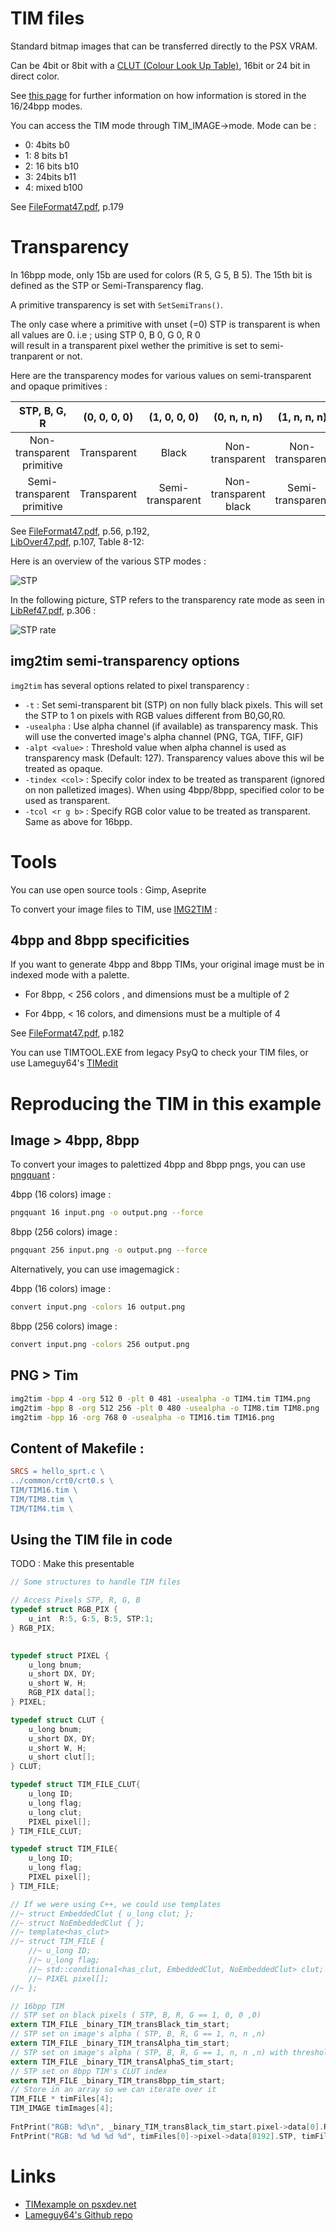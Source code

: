 # TIM files

Standard bitmap images that can be transferred directly to the PSX VRAM.

Can be 4bit or 8bit with a [CLUT (Colour Look Up Table)](https://en.wikipedia.org/wiki/Palette_(computing)), 16bit or 24 bit in direct color.  

See [this page](https://www.fourcc.org/pixel-format/rgb-bi_rgb/) for further information on how information is stored in the 16/24bpp modes.  

You can access the TIM mode through TIM_IMAGE->mode. 
Mode can be :

  * 0: 4bits   b0
  * 1: 8 bits  b1
  * 2: 16 bits b10
  * 3: 24bits  b11
  * 4: mixed   b100

See [FileFormat47.pdf](http://psx.arthus.net/sdk/Psy-Q/DOCS/FileFormat47.pdf), p.179

# Transparency

In 16bpp mode, only 15b are used for colors (R 5, G 5, B 5). The 15th bit is defined as the STP or Semi-Transparency flag.  

A primitive transparency is set with `SetSemiTrans()`.  

The only case where a primitive with unset (=0) STP is transparent is when all values are 0.  i.e ; using STP 0, B 0, G 0, R 0  
will result in a transparent pixel wether the primitive is set to semi-tranparent or not.  

Here are the transparency modes for various values on semi-transparent and opaque primitives :

 | STP, B, G, R | (0, 0, 0, 0) | (1, 0, 0, 0) | (0, n, n, n) | (1, n, n, n) |
 | :-: | :-: | :-: | :-: | :-: |
 | Non-transparent primitive | Transparent | Black | Non-transparent |  Non-transparent |  
 | Semi-transparent primitive | Transparent | Semi-transparent  | Non-transparent black |  Semi-transparent  |  

See [FileFormat47.pdf](http://psx.arthus.net/sdk/Psy-Q/DOCS/FileFormat47.pdf), p.56, p.192,   
[LibOver47.pdf](http://psx.arthus.net/sdk/Psy-Q/DOCS/LibOver47.pdf), p.107, Table 8-12:

Here is an overview of the various STP modes :

![STP](https://wiki.arthus.net/assets/psx-stp-modes-1.jpg)  

In the following picture, STP refers to the transparency rate mode as seen in [LibRef47.pdf](http://psx.arthus.net/sdk/Psy-Q/DOCS/LibRef47.pdf), p.306 :  

![STP rate](https://wiki.arthus.net/assets/psx-stp-modes.jpg)


## img2tim semi-transparency options

`img2tim` has several options related to pixel transparency :  

 * `-t`            : Set semi-transparent bit (STP) on non fully black pixels. This will set the STP to 1 on pixels with RGB values different from B0,G0,R0.
 * `-usealpha`     : Use alpha channel (if available) as transparency mask. This will use the converted image's alpha channel (PNG, TGA, TIFF, GIF)
 * `-alpt <value>` : Threshold value when alpha channel is used as transparency mask (Default: 127). Transparency values above this wil be treated as opaque.
 * `-tindex <col>` : Specify color index to be treated as transparent (ignored on non palletized images). When using 4bpp/8bpp, specified color to be used as transparent.
 * `-tcol <r g b>` : Specify RGB color value to be treated as transparent. Same as above for 16bpp.

# Tools

You can use open source tools : Gimp, Aseprite

To convert your image files to TIM, use [IMG2TIM](https://github.com/Lameguy64/img2tim) :

## 4bpp and 8bpp specificities 

If you want to generate 4bpp and 8bpp TIMs, your original image must be in indexed mode with a palette.

  * For 8bpp, < 256 colors , and dimensions must be a multiple of 2

  * For 4bpp, < 16 colors, and dimensions must be a multiple of 4
  
See [FileFormat47.pdf](http://psx.arthus.net/sdk/Psy-Q/DOCS/FileFormat47.pdf), p.182

You can use TIMTOOL.EXE from legacy PsyQ to check your TIM files, or use Lameguy64's [TIMedit](https://github.com/Lameguy64/TIMedit)

# Reproducing the TIM in this example

## Image > 4bpp, 8bpp

To convert your images to palettized 4bpp and 8bpp pngs, you can use [pngquant](https://pngquant.org/) :

4bpp (16 colors) image :

```bash
pngquant 16 input.png -o output.png --force 
```
8bpp (256 colors) image :

```bash
pngquant 256 input.png -o output.png --force 
```
 
Alternatively, you can use imagemagick :

4bpp (16 colors) image :

```bash
convert input.png -colors 16 output.png 
```
8bpp (256 colors) image :

```bash
convert input.png -colors 256 output.png
```

## PNG > Tim

```bash
img2tim -bpp 4 -org 512 0 -plt 0 481 -usealpha -o TIM4.tim TIM4.png 
img2tim -bpp 8 -org 512 256 -plt 0 480 -usealpha -o TIM8.tim TIM8.png 
img2tim -bpp 16 -org 768 0 -usealpha -o TIM16.tim TIM16.png 
```
## Content of Makefile :

```mk
SRCS = hello_sprt.c \
../common/crt0/crt0.s \
TIM/TIM16.tim \
TIM/TIM8.tim \
TIM/TIM4.tim \
```
## Using the TIM file in code

TODO : Make this presentable

```c
// Some structures to handle TIM files 

// Access Pixels STP, R, G, B 
typedef struct RGB_PIX {
    u_int  R:5, G:5, B:5, STP:1;
} RGB_PIX;
    

typedef struct PIXEL {
    u_long bnum;
    u_short DX, DY;
    u_short W, H;
    RGB_PIX data[]; 
} PIXEL;

typedef struct CLUT {
    u_long bnum;
    u_short DX, DY;
    u_short W, H;
    u_short clut[]; 
} CLUT;

typedef struct TIM_FILE_CLUT{
    u_long ID;
    u_long flag;
    u_long clut;
    PIXEL pixel[];
} TIM_FILE_CLUT;

typedef struct TIM_FILE{
    u_long ID;
    u_long flag;
    PIXEL pixel[];
} TIM_FILE;

// If we were using C++, we could use templates 
//~ struct EmbeddedClut { u_long clut; };
//~ struct NoEmbeddedClut { };
//~ template<has_clut>
//~ struct TIM_FILE {
    //~ u_long ID;
    //~ u_long flag;
    //~ std::conditional<has_clut, EmbeddedClut, NoEmbeddedClut> clut;
    //~ PIXEL pixel[];
//~ };

// 16bpp TIM
// STP set on black pixels ( STP, B, R, G == 1, 0, 0 ,0)
extern TIM_FILE _binary_TIM_transBlack_tim_start;
// STP set on image's alpha ( STP, B, R, G == 1, n, n ,n)
extern TIM_FILE _binary_TIM_transAlpha_tim_start;
// STP set on image's alpha ( STP, B, R, G == 1, n, n ,n) with threshold (img2tim -alpt option)
extern TIM_FILE _binary_TIM_transAlphaS_tim_start;
// STP set on 8bpp TIM's CLUT index 
extern TIM_FILE _binary_TIM_trans8bpp_tim_start;
// Store in an array so we can iterate over it
TIM_FILE * timFiles[4];
TIM_IMAGE timImages[4];
        
FntPrint("RGB: %d\n", _binary_TIM_transBlack_tim_start.pixel->data[0].R );                   
FntPrint("RGB: %d %d %d %d", timFiles[0]->pixel->data[8192].STP, timFiles[0]->pixel->data[8192].R, timFiles[0]->pixel->data[8192].G, timFiles[0]->pixel->data[8192].B );  
```

# Links 

  * [TIMexample on psxdev.net](http://www.psxdev.net/forum/viewtopic.php?f=64&t=313)
  * [Lameguy64's Github repo](https://github.com/Lameguy64)
